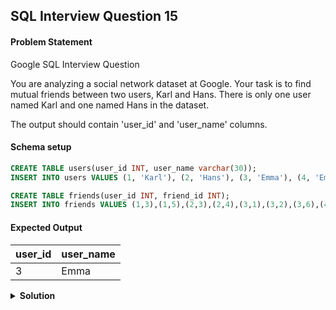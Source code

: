 ## SQL Interview Question 15

#### Problem Statement

<bold>Google SQL Interview Question</bold>

You are analyzing a social network dataset at Google.
Your task is to find mutual friends between two users, Karl and Hans. There is only one user named Karl and one named Hans in the dataset.

The output should contain 'user_id' and 'user_name' columns.

#### Schema setup

```sql
CREATE TABLE users(user_id INT, user_name varchar(30));
INSERT INTO users VALUES (1, 'Karl'), (2, 'Hans'), (3, 'Emma'), (4, 'Emma'), (5, 'Mike'), (6, 'Lucas'), (7, 'Sarah'), (8, 'Lucas'), (9, 'Anna'), (10, 'John');

CREATE TABLE friends(user_id INT, friend_id INT);
INSERT INTO friends VALUES (1,3),(1,5),(2,3),(2,4),(3,1),(3,2),(3,6),(4,7),(5,8),(6,9),(7,10),(8,6),(9,10),(10,7),(10,9);
```

#### Expected Output

| user_id | user_name |
|---------|----------|
| 3       | Emma     |

<details>
<summary><strong>Solution</strong></summary>

```sql
WITH karl_friends AS
(
 SELECT
    friend_id
 FROM friends
 WHERE user_id = (SELECT user_id FROM users WHERE user_name = 'Karl')
)
,hans_friends AS
(
 SELECT
    friend_id
 FROM friends
 WHERE user_id = (SELECT user_id FROM users WHERE user_name = 'Hans')
)
    
SELECT
    u.user_id,
    u.user_name
FROM karl_friends k
JOIN hans_friends h
ON k.friend_id = h.friend_id
JOIN users u
ON u.user_id = k.friend_id;
```
</details>
